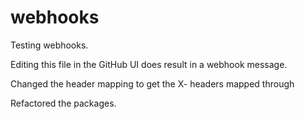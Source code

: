 # webhooks

Testing webhooks.

Editing this file in the GitHub UI does result in a webhook message.

Changed the header mapping to get the X- headers mapped through

Refactored the packages.
